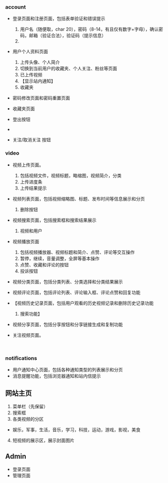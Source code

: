 ### account

- 登录页面和注册页面，包括表单验证和错误提示

    1. 用户名（随便取，char 20），密码（8-14，有且仅有数字+字母），确认密码，邮箱（验证合法），验证码（提示信息）
    2. 
- 用户个人资料页面
    1. 上传头像、个人简介
    2. 切换到当前用户的收藏夹、个人关注、粉丝等页面
    3. 已上传视频
    4. 【显示站内通知】
    5. 收藏夹
- 密码修改页面和密码重置页面
- 收藏夹页面
- 登出按钮
- 
- 关注/取消关注 按钮

### video

- 视频上传页面。
    1. 包括视频文件，视频标题，略缩图，视频简介，分类
    2. 上传进度条
    3. 上传结果提示

- 视频列表页面，包括视频缩略图、标题、发布时间等信息展示和分页

    1. 删除按钮

- 视频搜索页面，包括搜索框和搜索结果展示

    1. 视频和用户

- 视频播放页面

    1. 包括视频播放器、视频标题和简介、点赞、评论等交互操作
    2. 暂停，继续，音量调整，全屏等基本操作
    3. 点赞、收藏和评论的按钮
    4. 投诉按钮

- 视频分类页面，包括分类列表、分类选择和分类结果展示

- 视频评论页面，包括评论列表、评论输入框、评论点赞和回复功能

- 【视频历史记录页面，包括用户观看的历史视频记录和删除历史记录功能

    1. 搜索功能】

- 视频分享页面，包括分享按钮和分享链接生成和复制功能

- 关注视频页面。

  ​    

### notifications

- 用户通知中心页面，包括各种通知类型的列表展示和分页
- 消息提醒功能，包括浏览器通知和站内信提示

## 网站主页

1. 菜单栏（先保留）
2. 搜索框
3. 各类视频的分区

- 娱乐，军事，生活，音乐，学习，科技，运动，游戏，影视，美食

4. 短视频的展示区，展示封面图片

## Admin

- 登录页面
- 管理页面

